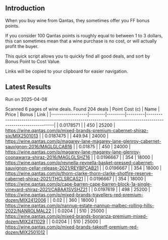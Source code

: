 ## Introduction

When you buy wine from Qantas, they sometimes offer you FF bonus points. 

If you consider 100 Qantas points is roughly equal to between 1 to 3 dollars, this can sometimes mean that a wine purchase is no cost, or will actually profit the buyer.

This quick script allows you to quickly find all good deals, and sort by Bonus Point to Cost Value.

Links will be copied to your clipboard for easier navigation.

## Latest Results

Run on 2025-04-08

Scanned 6 pages of wine deals.
Found 204 deals
|   Point Cost (c) | Name   |   Price |   Bonus | Link                                                                                                         |
|------------------|--------|---------|---------|--------------------------------------------------------------------------------------------------------------|
|        0.0178571 |        |  450    |   25200 | https://wine.qantas.com/p/mixed-brands-premium-cabernet-shiraz-six/MIX2501013                                |
|        0.0187475 |        |  449.94 |   24000 | https://wine.qantas.com/p/magarey-lane-magarey-lane-glenroy-cabernet-sauvignon-2016/MAGLGLCAB16              |
|        0.01875   |        |  450    |   24000 | https://wine.qantas.com/p/magarey-lane-magarey-lane-glenroy-coonawarra-shiraz-2016/MAGLGLSHZ16               |
|        0.0196667 |        |  354    |   18000 | https://wine.qantas.com/p/reynella-reynella-basket-pressed-cabernet-sauvignon-cellar-release-2021/REYBPCAB21 |
|        0.0196667 |        |  354    |   18000 | https://wine.qantas.com/p/thorn-clarke-thorn-clarke-shotfire-reserve-cabernet-shiraz-2021/THCLSRCAS21        |
|        0.0196667 |        |  354    |   18000 | https://wine.qantas.com/p/cape-barren-cape-barren-block-1a-single-vineyard-shiraz-2021/CABAA1SVSHZ21         |
|        0.0197619 |        |  498    |   25200 | https://wine.qantas.com/p/mixed-brands-travellers-red-premium-dozen/MIX2412006                               |
|        0.02      |        |  360    |   18000 | https://wine.qantas.com/p/nannup-estate-nannup-malbec-rolling-hills-2022/NANROLMAL22                         |
|        0.0204    |        |  510    |   25000 | https://wine.qantas.com/p/mixed-brands-bonanza-premium-mixed-dozen/MIX2411029                                |
|        0.0204    |        |  510    |   25000 | https://wine.qantas.com/p/mixed-brands-takeoff-premium-red-dozen/MIX2501012                                  |

